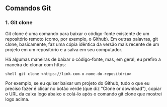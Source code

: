 ## Comandos Git
### 1. Git clone

Git clone é uma comando para baixar o código-fonte existente de um repositório remoto 
(como, por exemplo, o Github). Em outras palavras, git clone, basicamente, 
faz uma cópia idêntica da versão mais recente de um projeto em um repositório e a salva em seu computador.

Há algumas maneiras de baixar o código-fonte, mas, em geral, eu prefiro a maneira de clonar com https:

``shell
git clone <https://link-com-o-nome-do-repositório>
``

Por exemplo, se eu quiser baixar um projeto do Github, 
tudo o que eu preciso fazer é clicar no botão verde (que diz "Clone or download"), 
copiar o URL da caixa logo abaixo e colá-lo após o comando git clone que mostrei logo acima.

